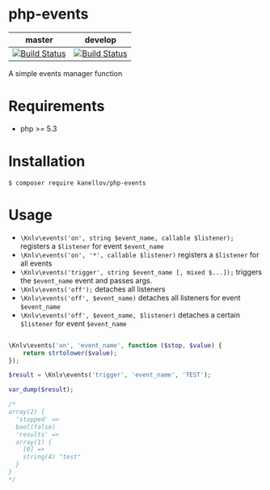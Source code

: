 # php-events

|master|develop|
|------|-------|
|[![Build Status](https://travis-ci.org/kanellov/php-events.svg?branch=master)](https://travis-ci.org/kanellov/php-events)|[![Build Status](https://travis-ci.org/kanellov/php-events.svg?branch=develop)](https://travis-ci.org/kanellov/php-events)|

A simple events manager function

# Requirements

- php >= 5.3

# Installation

``` terminal
$ composer require kanellov/php-events
```

# Usage

- `\Knlv\events('on', string $event_name, callable $listener);` registers a `$listener` for event `$event_name`
- `\Knlv\events('on', '*', callable $listener)` registers a `$listener` for all events
- `\Knlv\events('trigger', string $event_name [, mixed $...]);` triggers the `$event_name` event and passes args.
- `\Knlv\events('off');` detaches all listeners
- `\Knlv\events('off', $event_name)` detaches all listeners for event `$event_name`
- `\Knlv\events('off', $event_name, $listener)` detaches a certain `$listener` for event `$event_name`

``` php

\Knlv\events('on', 'event_name', function ($stop, $value) {
    return strtolower($value);
});

$result = \Knlv\events('trigger', 'event_name', 'TEST');

var_dump($result);

/*
array(2) {
  'stopped' =>
  bool(false)
  'results' =>
  array(1) {
    [0] =>
    string(4) "test"
  }
}
*/

```
